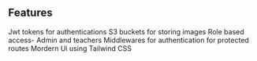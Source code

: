## Features

Jwt tokens for authentications
S3 buckets for storing images
Role based access- Admin and teachers
Middlewares for authentication for protected routes
Mordern Ui using Tailwind CSS
